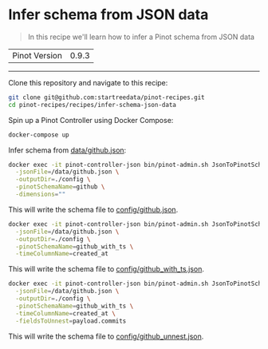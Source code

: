 # Infer schema from JSON data

> In this recipe we'll learn how to infer a Pinot schema from JSON data

<table>
  <tr>
    <td>Pinot Version</td>
    <td>0.9.3</td>
  </tr>
</table>

***

Clone this repository and navigate to this recipe:

```bash
git clone git@github.com:startreedata/pinot-recipes.git
cd pinot-recipes/recipes/infer-schema-json-data
```

Spin up a Pinot Controller using Docker Compose:

```bash
docker-compose up
```

Infer schema from  [data/github.json](data/github.json):

```bash
docker exec -it pinot-controller-json bin/pinot-admin.sh JsonToPinotSchema \
  -jsonFile=/data/github.json \
  -outputDir=./config \
  -pinotSchemaName=github \
  -dimensions=""
```

This will write the schema file to [config/github.json](config/github.json).

```bash
docker exec -it pinot-controller-json bin/pinot-admin.sh JsonToPinotSchema \
  -jsonFile=/data/github.json \
  -outputDir=./config \
  -pinotSchemaName=github_with_ts \
  -timeColumnName=created_at
```

This will write the schema file to [config/github_with_ts.json](config/github_with_ts.json).

```bash
docker exec -it pinot-controller-json bin/pinot-admin.sh JsonToPinotSchema \
  -jsonFile=/data/github.json \
  -outputDir=./config \
  -pinotSchemaName=github_with_ts \
  -timeColumnName=created_at \
  -fieldsToUnnest=payload.commits
```

This will write the schema file to [config/github_unnest.json](config/github_unnest.json).
